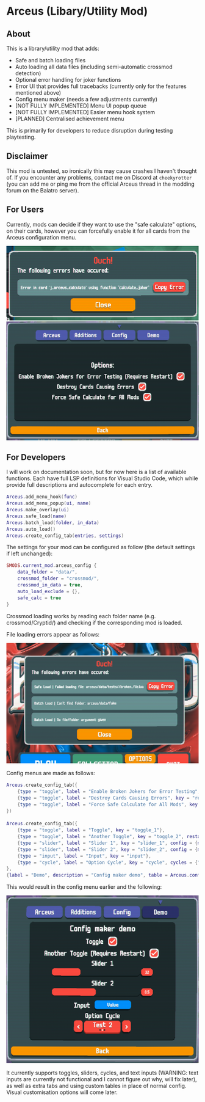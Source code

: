 # Arceus (Libary/Utility Mod)

## About 
This is a library/utility mod that adds:
- Safe and batch loading files
- Auto loading all data files (including semi-automatic crossmod detection)
- Optional error handling for joker functions
- Error UI that provides full tracebacks (currently only for the features mentioned above)
- Config menu maker (needs a few adjustments currently)
- [NOT FULLY IMPLEMENTED] Menu UI popup queue
- [NOT FULLY IMPLEMENTED] Easier menu hook system
- [PLANNED] Centralised achievement menu

This is primarily for developers to reduce disruption during testing playtesting.

## Disclaimer

This mod is untested, so ironically this may cause crashes I haven't thought of.
If you encounter any problems, contact me on Discord at `cheekyrotter` (you can add me or ping me from the official Arceus thread in the modding forum on the Balatro server).

## For Users

Currently, mods can decide if they want to use the "safe calculate" options, on their cards, however you can forcefully enable it for all cards from the Arceus configuration menu.

![joker error](assets/demos/joker_error.png)
![config menu](assets/demos/config_main.png)


## For Developers

I will work on documentation soon, but for now here is a list of available functions. Each have full LSP definitions for Visual Studio Code, which while provide full descriptions and autocomplete for each entry.

```lua
Arceus.add_menu_hook(func)
Arceus.add_menu_popup(ui, name)
Arceus.make_overlay(ui)
Arceus.safe_load(name)
Arceus.batch_load(folder, in_data)
Arceus.auto_load()
Arceus.create_config_tab(entries, settings)
```

The settings for your mod can be configured as follow (the default settings if left unchanged):

```lua
SMODS.current_mod.arceus_config {
    data_folder = "data/",
    crossmod_folder = "crossmod/",
    crossmod_in_data = true,
    auto_load_exclude = {},
    safe_calc = true
}
```

Crossmod loading works by reading each folder name (e.g. crossmod/Cryptid/) and checking if the corresponding mod is loaded.

File loading errors appear as follows:

![file loading error](assets/demos/file_errors.png)


Config menus are made as follows:

```lua
Arceus.create_config_tab({
    {type = "toggle", label = "Enable Broken Jokers for Error Testing", key = "testing_mode", restart = true},
    {type = "toggle", label = "Destroy Cards Causing Errors", key = "remove_cards"},
    {type = "toggle", label = "Force Safe Calculate for All Mods", key = "force_safe"},
})

Arceus.create_config_tab({
    {type = "toggle", label = "Toggle", key = "toggle_1"},
    {type = "toggle", label = "Another Toggle", key = "toggle_2", restart = true},
    {type = "slider", label = "Slider 1", key = "slider_1", config = {max = 100, min = 0}},
    {type = "slider", label = "Slider 2", key = "slider_2", config = {max = 1, min = 0, places = 1}},
    {type = "input", label = "Input", key = "input"},
    {type = "cycle", label = "Option Cycle", key = "cycle", cycles = {"Test 1", "Test 2", "Test 3"}},
},
{label = "Demo", description = "Config maker demo", table = Arceus.config.dummy_config})
```

This would result in the config menu earlier and the following:

![config demo](assets/demos/config_demo.png)


It currently supports toggles, sliders, cycles, and text inputs (WARNING: text inputs are currently not functional and I cannot figure out why, will fix later), as well as extra tabs and using custom tables in place of normal config. Visual customisation options will come later. 